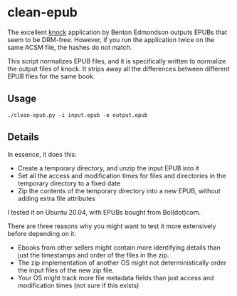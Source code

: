 # clean-epub

The excellent [knock](https://github.com/BentonEdmondson/knock) application by Benton Edmondson outputs EPUBs that seem to be DRM-free. However, if you run the application twice on the same ACSM file, the hashes do not match.

This script normalizes EPUB files, and it is specifically written to normalize the output files of knock. It strips away all the differences between different EPUB files for the same book.

## Usage

`./clean-epub.py -i input.epub -o output.epub`

## Details

In essence, it does this:
- Create a temporary directory, and unzip the input EPUB into it
- Set all the access and modification times for files and directories in the temporary directory to a fixed date
- Zip the contents of the temporary directory into a new EPUB, without adding extra file attributes

I tested it on Ubuntu 20.04, with EPUBs bought from Bol(dot)com.

There are three reasons why you might want to test it more extensively before depending on it:
- Ebooks from other sellers might contain more identifying details than just the timestamps and order of the files in the zip.
- The zip implementation of another OS might not deterministically order the input files of the new zip file.
- Your OS might track more file metadata fields than just access and modification times (not sure if this exists)
